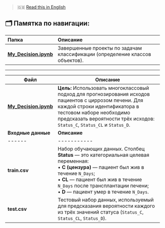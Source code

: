 > 🇬🇧 [Read this in English](README_EN.md)


## 🗂️ Памятка по навигации:

| Папка | Описание |
|:------|:----------|
| **[My_Decision.ipynb](My_Decision.ipynb)** | Завершенные проекты по задачам классификации (определение классов объектов). |

---
| Файл | Описание |
|------|-----------|
| **[My_Decision.ipynb](My_Decision.ipynb)** | **Цель:** Использовать многоклассовый подход для прогнозирования исходов пациентов с циррозом печени. Для каждой строки идентификатора в тестовом наборе необходимо предсказать вероятности трёх исходов: `Status_C`, `Status_CL` и `Status_D`. |
| **Входные данные** | **Описание** |
|------|-----------|
| **train.csv** | Набор обучающих данных. Столбец **Status** — это категориальная целевая переменная: <br>• **C (цензура)** — пациент был жив в течение `N_Days`; <br>• **CL** — пациент был жив в течение `N_Days` после трансплантации печени; <br>• **D** — пациент умер в течение `N_Days`. |
| **test.csv** | Тестовый набор данных, используемый для предсказания вероятности каждого из трёх значений статуса (`Status_C`, `Status_CL`, `Status_D`). |
